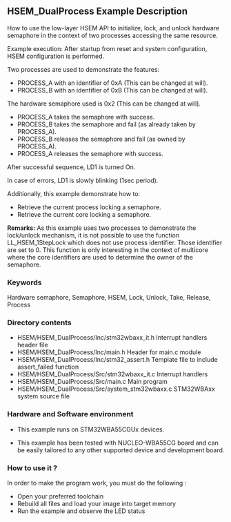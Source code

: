## <b>HSEM_DualProcess Example Description</b>

How to use the low-layer HSEM API to initialize, lock, and unlock hardware 
semaphore in the context of two processes accessing the same resource.

Example execution:
After startup from reset and system configuration, HSEM configuration is performed.

Two processes are used to demonstrate the features:

 - PROCESS_A with an identifier of 0xA (This can be changed at will).
 - PROCESS_B with an identifier of 0xB (This can be changed at will).

The hardware semaphore used is 0x2 (This can be changed at will).

 - PROCESS_A takes the semaphore with success.
 - PROCESS_B takes the semaphore and fail (as already taken by PROCESS_A).
 - PROCESS_B releases the semaphore and fail (as owned by PROCESS_A).
 - PROCESS_A releases the semaphore with success.

After successful sequence, LD1 is turned On.
 
In case of errors, LD1 is slowly blinking (1sec period).

Additionally, this example demonstrate how to:

 - Retrieve the current process locking a semaphore.
 - Retrieve the current core locking a semaphore.

**Remarks:**
  As this example uses two processes to demonstrate the lock/unlock mechanism, it is not
  possible to use the function LL_HSEM_1StepLock which does not use process identifier. Those
  identifier are set to 0. This function is only interesting in the context of multicore where
  the core identifiers are used to determine the owner of the semaphore.

### <b>Keywords</b>

Hardware semaphore, Semaphore, HSEM, Lock, Unlock, Take, Release, Process

### <b>Directory contents</b> 

  - HSEM/HSEM_DualProcess/Inc/stm32wbaxx_it.h         Interrupt handlers header file
  - HSEM/HSEM_DualProcess/Inc/main.h                  Header for main.c module
  - HSEM/HSEM_DualProcess/Inc/stm32_assert.h          Template file to include assert_failed function
  - HSEM/HSEM_DualProcess/Src/stm32wbaxx_it.c         Interrupt handlers
  - HSEM/HSEM_DualProcess/Src/main.c                  Main program
  - HSEM/HSEM_DualProcess/Src/system_stm32wbaxx.c     STM32WBAxx system source file

### <b>Hardware and Software environment</b>

  - This example runs on STM32WBA55CGUx devices.

  - This example has been tested with NUCLEO-WBA55CG board and can be
    easily tailored to any other supported device and development board.

### <b>How to use it ?</b>

In order to make the program work, you must do the following :

 - Open your preferred toolchain
 - Rebuild all files and load your image into target memory
 - Run the example and observe the LED status

